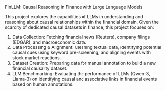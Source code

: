 FinLLM: Causal Reasoning in Finance with Large Language Models

This project explores the capabilities of LLMs in understanding and reasoning about causal relationships within the financial domain. Given the scarcity of dedicated causal datasets in finance, this project focuses on:

1.  Data Collection: Fetching financial news (Reuters), company filings (EDGAR), and macroeconomic data.
2.  Data Processing & Alignment: Cleaning textual data, identifying potential causal cues using keyword pre-screening, and aligning events with stock market reactions.
3.  Dataset Creation: Preparing data for manual annotation to build a new financial causality dataset.
4.  LLM Benchmarking: Evaluating the performance of LLMs (Qwen-3, Llama-3) on identifying causal and associative links in financial events based on human annotations.